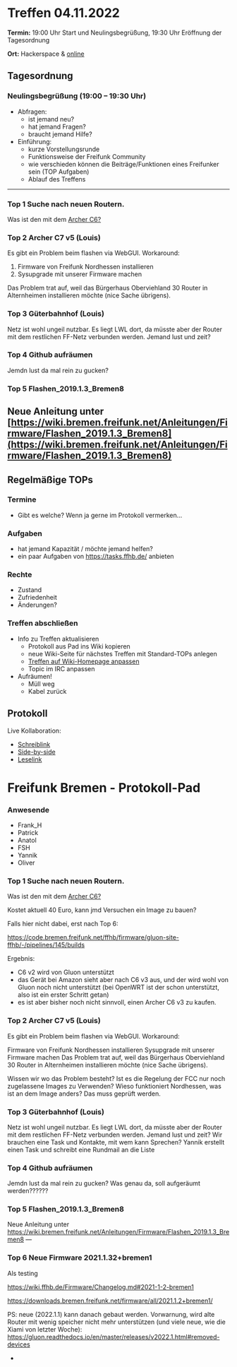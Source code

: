 # Treffen 04.11.2022

**Termin:** 19:00 Uhr Start und Neulingsbegrüßung, 19:30 Uhr Eröffnung der Tagesordnung

**Ort:** Hackerspace & [online](https://bremen.freifunk.net/to/videokonf)


## Tagesordnung
### Neulingsbegrüßung (19:00 – 19:30 Uhr)

- Abfragen:
    - ist jemand neu?
    - hat jemand Fragen?
    - braucht jemand Hilfe?
- Einführung:
    - kurze Vorstellungsrunde
    - Funktionsweise der Freifunk Community
    - wie verschieden können die Beiträge/Funktionen eines Freifunker sein (TOP Aufgaben)
    - Ablauf des Treffens

---
### Top 1 Suche nach neuen Routern.
Was ist den mit dem [Archer C6?](https://www.amazon.de/TP-Link-ARCHER-C6-AC1200-Dual-Band-WLAN-Router/dp/B08GDC3534/ref=sr_1_3?__mk_de_DE=%C3%85M%C3%85%C5%BD%C3%95%C3%91&crid=1M2GQ1VHKK9AL&keywords=archer+c7&qid=1667250538&qu=eyJxc2MiOiIxLjkwIiwicXNhIjoiMC44MiIsInFzcCI6IjAuODMifQ%3D%3D&sprefix=archer+c7%2Caps%2C108&sr=8-3)

### Top 2 Archer C7 v5 (Louis)
Es gibt ein Problem beim flashen via WebGUI.
Workaround:
1. Firmware von Freifunk Nordhessen installieren
2. Sysupgrade mit unserer Firmware machen
 
Das Problem trat auf, weil das Bürgerhaus Oberviehland 30 Router in Alternheimen installieren möchte (nice Sache übrigens).

### Top 3 Güterbahnhof (Louis)
Netz ist wohl ungeil nutzbar.
Es liegt LWL dort, da müsste aber der Router mit dem restlichen FF-Netz verbunden werden.
Jemand lust und zeit?

### Top 4 Github aufräumen
Jemdn lust da mal rein zu gucken?

### Top 5 Flashen_2019.1.3_Bremen8
Neue Anleitung unter [https://wiki.bremen.freifunk.net/Anleitungen/Firmware/Flashen_2019.1.3_Bremen8](https://wiki.bremen.freifunk.net/Anleitungen/Firmware/Flashen_2019.1.3_Bremen8)
---
## Regelmäßige TOPs

### Termine

- Gibt es welche? Wenn ja gerne im Protokoll vermerken...

### Aufgaben

- hat jemand Kapazität / möchte jemand helfen?
- ein paar Aufgaben von https://tasks.ffhb.de/ anbieten

### Rechte

- Zustand
- Zufriedenheit
- Änderungen?

### Treffen abschließen

- Info zu Treffen aktualisieren
  - Protokoll aus Pad ins Wiki kopieren
  - neue Wiki-Seite für nächstes Treffen mit Standard-TOPs anlegen
  - [Treffen auf Wiki-Homepage anpassen](https://wiki.bremen.freifunk.net/Home)
  - Topic im IRC anpassen
- Aufräumen!
  - Müll weg
  - Kabel zurück

## Protokoll

Live Kollaboration:

* [Schreiblink](https://hackmd.io/AwDgnA7ATArKC0BGGBjAzPALAUzSeARgYgGzxQAmEFFwiKBEKAhkA===?edit)
* [Side-by-side](https://hackmd.io/AwDgnA7ATArKC0BGGBjAzPALAUzSeARgYgGzxQAmEFFwiKBEKAhkA===?both)
* [Leselink](https://hackmd.io/AwDgnA7ATArKC0BGGBjAzPALAUzSeARgYgGzxQAmEFFwiKBEKAhkA===?view)

# Freifunk Bremen - Protokoll-Pad

### Anwesende
- Frank_H
- Patrick
- Anatol
- FSH
- Yannik
- Oliver


### Top 1 Suche nach neuen Routern.

Was ist den mit dem [Archer C6?](https://www.amazon.de/TP-Link-ARCHER-C6-AC1200-Dual-Band-WLAN-Router/dp/B08GDC3534/ref=sr_1_3?__mk_de_DE=%C3%85M%C3%85%C5%BD%C3%95%C3%91&crid=2ENN4FZIPUEYM&keywords=archer+c6&qid=1667585734&qu=eyJxc2MiOiIxLjgwIiwicXNhIjoiMS4zMiIsInFzcCI6IjEuMzEifQ%3D%3D&sprefix=archer+c6%2Caps%2C118&sr=8-3)

Kostet aktuell 40 Euro, kann jmd Versuchen ein Image zu bauen?


Falls hier nicht dabei, erst nach Top 6:

https://code.bremen.freifunk.net/ffhb/firmware/gluon-site-ffhb/-/pipelines/145/builds

Ergebnis:
- C6 v2 wird von Gluon unterstützt
- das Gerät bei Amazon sieht aber nach C6 v3 aus, und der wird wohl von Gluon noch nicht unterstützt (bei OpenWRT ist der schon unterstützt, also ist ein erster Schritt getan)
- es ist aber bisher noch nicht sinnvoll, einen Archer C6 v3 zu kaufen.

### Top 2 Archer C7 v5 (Louis)

Es gibt ein Problem beim flashen via WebGUI. Workaround:

Firmware von Freifunk Nordhessen installieren
Sysupgrade mit unserer Firmware machen
Das Problem trat auf, weil das Bürgerhaus Oberviehland 30 Router in Alternheimen installieren möchte (nice Sache übrigens).

Wissen wir wo das Problem besteht? Ist es die Regelung der FCC nur noch zugelassene Images zu Verwenden?
Wieso funktioniert Nordhessen, was ist an dem Image anders?
Das muss geprüft werden.

### Top 3 Güterbahnhof (Louis)

Netz ist wohl ungeil nutzbar. Es liegt LWL dort, da müsste aber der Router mit dem restlichen FF-Netz verbunden werden. Jemand lust und zeit?
Wir brauchen eine Task und Kontakte, mit wem kann Sprechen?
Yannik erstellt einen Task und schreibt eine Rundmail an die Liste

### Top 4 Github aufräumen

Jemdn lust da mal rein zu gucken?
Was genau da, soll aufgeräumt werden??????

### Top 5 Flashen_2019.1.3_Bremen8

Neue Anleitung unter https://wiki.bremen.freifunk.net/Anleitungen/Firmware/Flashen_2019.1.3_Bremen8 —


### Top 6 Neue Firmware 2021.1.32+bremen1
Als testing 

https://wiki.ffhb.de/Firmware/Changelog.md#2021-1-2-bremen1

https://downloads.bremen.freifunk.net/firmware/all/2021.1.2+bremen1/

PS: neue (2022.1.1) kann danach gebaut werden. Vorwarnung, wird alte Router mit wenig speicher nicht mehr unterstützen (und viele neue, wie die Xiami von letzter Woche): https://gluon.readthedocs.io/en/master/releases/v2022.1.html#removed-devices


- 